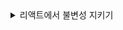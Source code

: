 <details>
<summary> 리액트에서 불변성 지키기 </summary>
<div markdown="1">

<b>불변성이란</b> : 메모리 영역에서 값이 변하지 않는 것 <br />
<b>리액트에서 왜 불편성?</b> : 리액트는 상태 업데이트를 하는 원리로 얕은 비교를 수행, 불변성을 지킴으로써 사이드 이펙트를 방지하고 효율적으로 상태를 업데이트 할 수 있도록 함. <br />
<b>불변성 지키는 법</b> : spread operator, map, filter, slice, reduce 메소드로 새로운 주소 값을 가진 객체를 생성하여 상태를 업데이트 !

</div>
</details>
